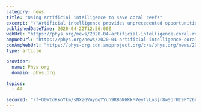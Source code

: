 ```yaml
---
category: news
title: "Using artificial intelligence to save coral reefs"
excerpt: "\"Artificial intelligence provides unprecedented opportunities to solve some of society's most vexing problems,\" said Jason Mitchell, a managing director in Accenture's Communications, Media ..."
publishedDateTime: 2020-04-22T12:56:00Z
webUrl: "https://phys.org/news/2020-04-artificial-intelligence-coral-reefs.html"
ampWebUrl: "https://phys.org/news/2020-04-artificial-intelligence-coral-reefs.amp"
cdnAmpWebUrl: "https://phys-org.cdn.ampproject.org/c/s/phys.org/news/2020-04-artificial-intelligence-coral-reefs.amp"
type: article

provider:
  name: Phys.org
  domain: phys.org

topics:
  - AI

secured: "rf+Q0WtdKkoYkm/sNXzGVuyGqYYuh9RB6KGKkM7eyfvLn3jr8wSbrUI9FY26bAshovPfXzohhb8N/WThUSeyI3wMVdyyaNugUy3k0T9Qtzndw+FdIxl98G/fdR/lZiw7bOOiBazGVZqjsE8O33asSvfg16d8nKSZRJSE/jVVXxruc42PRm+enEun+4SA/BfsGfnWpyt2MQWAMLSm5/HZa7macsIx+Vmr/62y41wdusVh545kL2vYmeDZ+gExSr/TWyGIUuyMmpg+m4k1xkfIAeAGu8y9FrLM/Rjc24dcM2a1Lvjks3af+CqJTvWNNfAt;ydDYj+YLq7Y1N+TcSgcsgA=="
---
```


